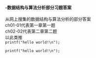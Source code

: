 #### -数据结构与算法分析部分习题答案

从网上搜集的数据结构与算法分析的部分答案  
ch01-01代表第一章第一题  
ch02-02代表第二章第二题  
以此类推  
`printf("hello world!\n");`  

`printf("hello world!\n");`
